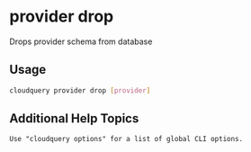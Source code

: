 # provider drop

Drops provider schema from database

## Usage

```bash
cloudquery provider drop [provider]
```

## Additional Help Topics

```text
Use "cloudquery options" for a list of global CLI options.
```

